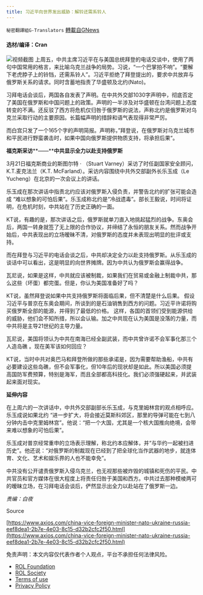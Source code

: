 ```yaml
---
title: 习近平向世界发出威胁：解铃还需系铃人
---
```

`秘密翻譯組G-Translators` [轉載自GNews](https://gnews.org/zh-hans/2212457/)

#### 选材/编译：Cran
![](https://assets.gnews.org/wp-content/uploads/2022/03/16479795471.png)视频截图
上周五，中共主席习近平在与美国总统拜登的电话交谈中，使用了两句中国常用的格言，来比喻乌克兰战争的局势。习说，“一个巴掌拍不响”。“要解下老虎脖子上的铃铛，还需系铃人”。习近平拒绝了拜登提出的，要求中共放弃与俄罗斯关系的请求。同时含蓄地指责了华盛顿及北约(Nato)。

习拜电话会谈后，两国各自发表了声明。在中共外交部1030字声明中，彻底否定了美国在俄罗斯和中国问题上的政策。声明的一半涉及对华盛顿在台湾问题上态度转变的不满。还反驳了西方将危机仅归咎于俄罗斯的说法，声称北约是俄罗斯对乌克兰采取行动的主要原因。长篇幅声明的措辞和语气表现得非常严厉。

而白宫只发了一个165个字的声明简报。声明称，”拜登说，在俄罗斯对乌克兰城市和平民进行野蛮袭击时，如果中国向俄罗斯提供物质支持，将承担后果“。

**福克斯采访****——****中共显示全力以赴支持俄罗斯**

3月21日福克斯商业的斯图尔特 · （Stuart Varney）采访了时任副国家安全顾问，K.T.麦克法兰（K.T. McFarland）。采访内容围绕中共外交部副外长乐玉成（Le Yucheng）在北京的一次会议上的讲话。

乐玉成在那次讲话中指责北约应该对俄罗斯入侵负责，并警告北约的扩张可能会造成 “难以想象的可怕后果”。乐玉成称北约是“冷战遗毒”。部长王毅说，时间将证明，在危机时刻，中共站在了历史正确的一面。

KT说，有趣的是，那次讲话之后，俄罗斯就单刀直入地挑起猛烈的战争。东奥会后，两国一转身就签了无上限的合作协议，并缔结了永恒的朋友关系。然而战争开始后，中共表现出的立场暧昧不清，对俄罗斯的态度并未表现出明显的批评或支持。

而在拜登与习近平的电话会谈之后，中共却决定全力以赴支持俄罗斯。从乐玉成的谈话中可以看出，这是明显的向世界摊牌。因为中共认为俄罗斯会赢得战争。

瓦尼说，如果是这样，中共就应该被制裁，如果我们在贸易或金融上制裁中共，那么这些（坏蛋）都完蛋。但是，你认为美国准备好了吗？

KT说，虽然拜登说如果中共支持俄罗斯将面临后果，但不清楚是什么后果。 假设习近平与普京在东奥会期间，所谈到的是石油销售到西方的问题。习近平许诺将购买俄罗斯全部的能源，并得到了最低的价格。 这样，各国的首领们受到能源供给的威胁，他们会不知所措，所以会认输。加之中共现在认为美国是没落的力量，而中共将是主导21世纪的主导力量。

瓦尼说，美国将领认为中共在南海已经全副武装，而中共曾许诺不会军事化那三个人造岛礁 。现在美军该如何回应？

KT说，当时中共对奥巴马和拜登所做的那些承诺是，因为需要帮助渔船，中共有必要建设这些岛礁，但不会军事化，但10年后的现状却是如此。所以美国必须提高国防军费预算，特别是海军，而且全部都高科技化。我们必须强硬起来，并武装起来面对现实。

**延伸内容**

在上周六的一次讲话中，中共外交部副部长乐玉成，与克里姆林宫的观点相呼应。乐玉成说如果北约 “进一步扩大，将会接近莫斯科郊区，那里的导弹可能在七到八分钟内击中克里姆林宫”。他说：“把一个大国，尤其是一个核大国推向绝境，会带来难以想象的可怕后果”。

乐玉成对普京经常重申的立场表示理解，称北约本应解体，并“与华约一起被扫进历史”。他还说：“对俄罗斯的制裁现在已经到了把全球化当作武器的地步，就连体育、文化、艺术和娱乐界的人也不能幸免”。

中共没有公开谴责俄罗斯入侵乌克兰，也无视那些被炸毁的城镇和死伤的平民。中共官员和官方媒体在很大程度上将责任归咎于美国和西方。中共过去那种模棱两可的暧昧立场，在习拜电话会谈后，俨然显示出全力以赴站在了俄罗斯一边。

*责编：白夜*

Source



[https://www.axios.com/china-vice-foreign-minister-nato-ukraine-russia-eef8dea1-2b7e-4e03-8c15-d32b2cfc2f50.html](https://www.axios.com/china-vice-foreign-minister-nato-ukraine-russia-eef8dea1-2b7e-4e03-8c15-d32b2cfc2f50.html)

 

免责声明：本文内容仅代表作者个人观点，平台不承担任何法律风险。

- [ROL Foundation](https://rolfoundation.org/)
- [ROL Society](https://rolsociety.org/)
- [Terms of use](https://gnews.org/terms-of-use-3/)
- [Privacy Policy](https://gnews.org/privacy-policy/)
